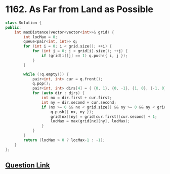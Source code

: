 # 1162. As Far from Land as Possible

```cpp
class Solution {
public:
    int maxDistance(vector<vector<int>>& grid) {
        int locMax = 0;
		queue<pair<int, int>> q;
		for (int i = 0; i < grid.size(); ++i) {
			for (int j = 0; j < grid[i].size(); ++j) {
				if (grid[i][j] == 1) q.push({ i, j });
			}
		}

		while (!q.empty()) {
			pair<int, int> cur = q.front();
			q.pop();
			pair<int, int> dirs[4] = { {0, 1}, {0, -1}, {1, 0}, {-1, 0} };
			for (auto dir : dirs) {
				int nx = dir.first + cur.first;
				int ny = dir.second + cur.second;
				if (nx >= 0 && nx < grid.size() && ny >= 0 && ny < grid[0].size() && grid[nx][ny] == 0) {
					q.push({ nx, ny });
					grid[nx][ny] = grid[cur.first][cur.second] + 1;
					locMax = max(grid[nx][ny], locMax);
				}
			}
		}
		return (locMax > 0 ? locMax-1 : -1);
    }
};
```

## [Question Link](https://leetcode.com/problems/as-far-from-land-as-possible/submissions/)
